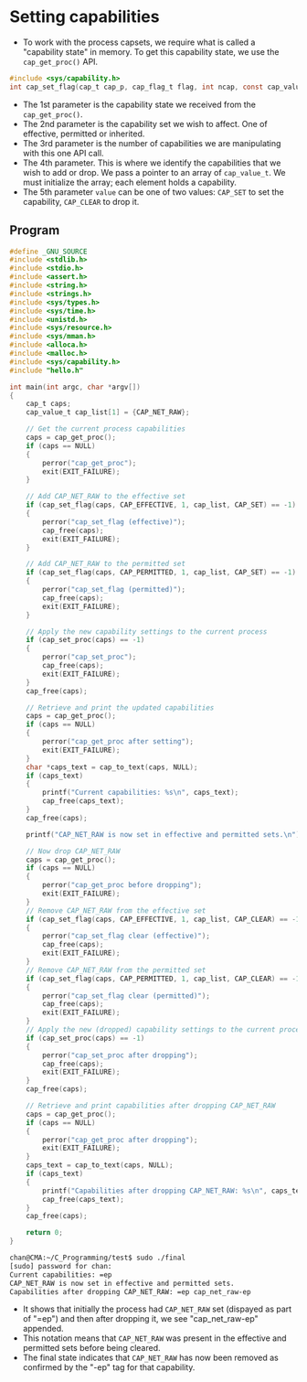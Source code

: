 # Setting capabilities

- To work with the process capsets, we require what is called a "capability state" in memory. To get this capability state, we use the `cap_get_proc()` API.

```c
#include <sys/capability.h>
int cap_set_flag(cap_t cap_p, cap_flag_t flag, int ncap, const cap_value_t *caps, cap_flag_value_t value);
```

- The 1st parameter is the capability state we received from the `cap_get_proc()`.
- The 2nd parameter is the capability set we wish to affect. One of effective, permitted or inherited.
- The 3rd parameter is the number of capabilities we are manipulating with this one API call.
- The 4th parameter. This is where we identify the capabilities that we wish to add or drop. We pass a pointer to an array of `cap_value_t`. We must initialize the array; each element holds a capability. 
- The 5th parameter `value` can be one of two values: `CAP_SET` to set the capability, `CAP_CLEAR` to drop it.

## Program

```c
#define _GNU_SOURCE
#include <stdlib.h>
#include <stdio.h>
#include <assert.h>
#include <string.h>
#include <strings.h>
#include <sys/types.h>
#include <sys/time.h>
#include <unistd.h>
#include <sys/resource.h>
#include <sys/mman.h>
#include <alloca.h>
#include <malloc.h>
#include <sys/capability.h>
#include "hello.h"

int main(int argc, char *argv[])
{
    cap_t caps;
    cap_value_t cap_list[1] = {CAP_NET_RAW};

    // Get the current process capabilities
    caps = cap_get_proc();
    if (caps == NULL)
    {
        perror("cap_get_proc");
        exit(EXIT_FAILURE);
    }

    // Add CAP_NET_RAW to the effective set
    if (cap_set_flag(caps, CAP_EFFECTIVE, 1, cap_list, CAP_SET) == -1)
    {
        perror("cap_set_flag (effective)");
        cap_free(caps);
        exit(EXIT_FAILURE);
    }

    // Add CAP_NET_RAW to the permitted set
    if (cap_set_flag(caps, CAP_PERMITTED, 1, cap_list, CAP_SET) == -1)
    {
        perror("cap_set_flag (permitted)");
        cap_free(caps);
        exit(EXIT_FAILURE);
    }

    // Apply the new capability settings to the current process
    if (cap_set_proc(caps) == -1)
    {
        perror("cap_set_proc");
        cap_free(caps);
        exit(EXIT_FAILURE);
    }
    cap_free(caps);

    // Retrieve and print the updated capabilities
    caps = cap_get_proc();
    if (caps == NULL)
    {
        perror("cap_get_proc after setting");
        exit(EXIT_FAILURE);
    }
    char *caps_text = cap_to_text(caps, NULL);
    if (caps_text)
    {
        printf("Current capabilities: %s\n", caps_text);
        cap_free(caps_text);
    }
    cap_free(caps);

    printf("CAP_NET_RAW is now set in effective and permitted sets.\n");

    // Now drop CAP_NET_RAW
    caps = cap_get_proc();
    if (caps == NULL)
    {
        perror("cap_get_proc before dropping");
        exit(EXIT_FAILURE);
    }
    // Remove CAP_NET_RAW from the effective set
    if (cap_set_flag(caps, CAP_EFFECTIVE, 1, cap_list, CAP_CLEAR) == -1)
    {
        perror("cap_set_flag clear (effective)");
        cap_free(caps);
        exit(EXIT_FAILURE);
    }
    // Remove CAP_NET_RAW from the permitted set
    if (cap_set_flag(caps, CAP_PERMITTED, 1, cap_list, CAP_CLEAR) == -1)
    {
        perror("cap_set_flag clear (permitted)");
        cap_free(caps);
        exit(EXIT_FAILURE);
    }
    // Apply the new (dropped) capability settings to the current process
    if (cap_set_proc(caps) == -1)
    {
        perror("cap_set_proc after dropping");
        cap_free(caps);
        exit(EXIT_FAILURE);
    }
    cap_free(caps);

    // Retrieve and print capabilities after dropping CAP_NET_RAW
    caps = cap_get_proc();
    if (caps == NULL)
    {
        perror("cap_get_proc after dropping");
        exit(EXIT_FAILURE);
    }
    caps_text = cap_to_text(caps, NULL);
    if (caps_text)
    {
        printf("Capabilities after dropping CAP_NET_RAW: %s\n", caps_text);
        cap_free(caps_text);
    }
    cap_free(caps);

    return 0;
}
```

```sh
chan@CMA:~/C_Programming/test$ sudo ./final
[sudo] password for chan: 
Current capabilities: =ep
CAP_NET_RAW is now set in effective and permitted sets.
Capabilities after dropping CAP_NET_RAW: =ep cap_net_raw-ep

```

- It shows that initially the process had `CAP_NET_RAW` set (dispayed as part of "=ep") and then after dropping it, we see "cap_net_raw-ep" appended.
- This notation means that `CAP_NET_RAW` was present in the effective and permitted sets before being cleared.
- The final state indicates that `CAP_NET_RAW` has now been removed as confirmed by the "-ep" tag for that capability.
